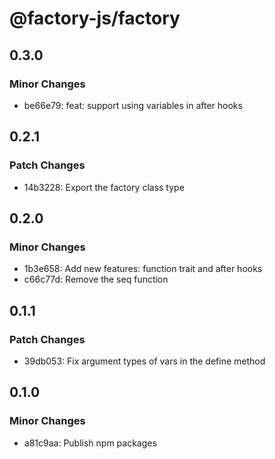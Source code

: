 # @factory-js/factory

## 0.3.0

### Minor Changes

- be66e79: feat: support using variables in after hooks

## 0.2.1

### Patch Changes

- 14b3228: Export the factory class type

## 0.2.0

### Minor Changes

- 1b3e658: Add new features: function trait and after hooks
- c66c77d: Remove the seq function

## 0.1.1

### Patch Changes

- 39db053: Fix argument types of vars in the define method

## 0.1.0

### Minor Changes

- a81c9aa: Publish npm packages
